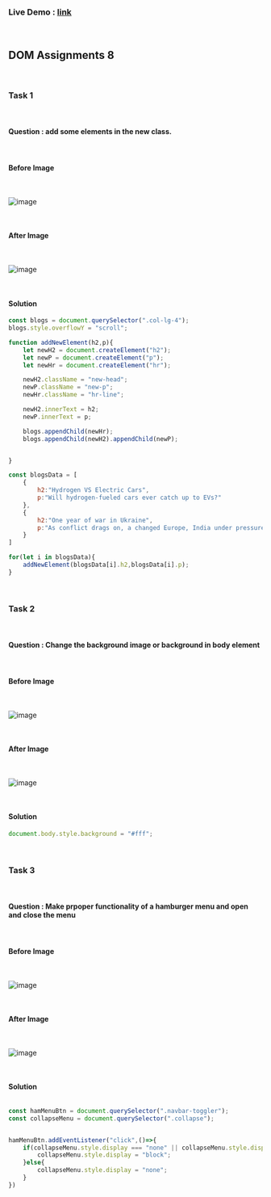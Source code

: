 
### Live Demo : [link](https://sm8uti.github.io/Ineuron-Full-JavaScript-2.0/DOM%20Projects/Project%208)

<br>

## DOM Assignments 8

<br>

### Task 1

<br>

#### Question : add some elements in the new class.

<br>

#### Before Image

<br>

![image](./ass8.1-before.png)

<br>

#### After Image

<br>

![image](./ass8.1-after.png.)

<br>

#### Solution

```Javascript
const blogs = document.querySelector(".col-lg-4");
blogs.style.overflowY = "scroll";

function addNewElement(h2,p){
    let newH2 = document.createElement("h2");
    let newP = document.createElement("p");
    let newHr = document.createElement("hr");

    newH2.className = "new-head";
    newP.className = "new-p";
    newHr.className = "hr-line";

    newH2.innerText = h2;
    newP.innerText = p;

    blogs.appendChild(newHr);
    blogs.appendChild(newH2).appendChild(newP);


}

const blogsData = [
    {
        h2:"Hydrogen VS Electric Cars",
        p:"Will hydrogen-fueled cars ever catch up to EVs?"
    },
    {
        h2:"One year of war in Ukraine",
        p:"As conflict drags on, a changed Europe, India under pressure"
    }
]

for(let i in blogsData){
    addNewElement(blogsData[i].h2,blogsData[i].p);
}

```

<br>

### Task 2

<br>

#### Question : Change the background image or background in body element

<br>

#### Before Image

<br>

![image](./ass8.2-before.png)

<br>

#### After Image

<br>

![image](./ass8.2-after.png)

<br>

#### Solution

```Javascript
document.body.style.background = "#fff";

```

<br>

### Task 3

<br>

#### Question : Make prpoper functionality of a hamburger menu and open and close the menu

<br>

#### Before Image

<br>

![image](./ass8.3-before.png)

<br>

#### After Image

<br>

![image](./ass8.3-after.png)

<br>

#### Solution

```Javascript

const hamMenuBtn = document.querySelector(".navbar-toggler");
const collapseMenu = document.querySelector(".collapse");


hamMenuBtn.addEventListener("click",()=>{
    if(collapseMenu.style.display === "none" || collapseMenu.style.display === ""){
        collapseMenu.style.display = "block";
    }else{
        collapseMenu.style.display = "none";
    }
})
```
